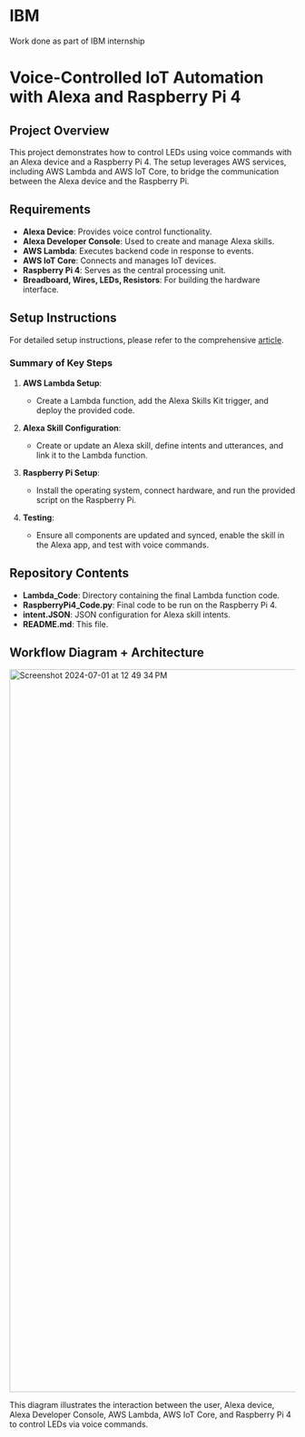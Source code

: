 # IBM
Work done as part of IBM internship

# Voice-Controlled IoT Automation with Alexa and Raspberry Pi 4

## Project Overview

This project demonstrates how to control LEDs using voice commands with an Alexa device and a Raspberry Pi 4. The setup leverages AWS services, including AWS Lambda and AWS IoT Core, to bridge the communication between the Alexa device and the Raspberry Pi.

## Requirements

- **Alexa Device**: Provides voice control functionality.
- **Alexa Developer Console**: Used to create and manage Alexa skills.
- **AWS Lambda**: Executes backend code in response to events.
- **AWS IoT Core**: Connects and manages IoT devices.
- **Raspberry Pi 4**: Serves as the central processing unit.
- **Breadboard, Wires, LEDs, Resistors**: For building the hardware interface.

## Setup Instructions

For detailed setup instructions, please refer to the comprehensive [article](link-to-article).

### Summary of Key Steps

1. **AWS Lambda Setup**:
   - Create a Lambda function, add the Alexa Skills Kit trigger, and deploy the provided code.

2. **Alexa Skill Configuration**:
   - Create or update an Alexa skill, define intents and utterances, and link it to the Lambda function.

3. **Raspberry Pi Setup**:
   - Install the operating system, connect hardware, and run the provided script on the Raspberry Pi.

4. **Testing**:
   - Ensure all components are updated and synced, enable the skill in the Alexa app, and test with voice commands.

## Repository Contents

- **Lambda_Code**: Directory containing the final Lambda function code.
- **RaspberryPi4_Code.py**: Final code to be run on the Raspberry Pi 4.
- **intent.JSON**: JSON configuration for Alexa skill intents.
- **README.md**: This file.

## Workflow Diagram + Architecture

<img width="1274" alt="Screenshot 2024-07-01 at 12 49 34 PM" src="https://github.com/Ad0420/IBM/assets/132739176/d8d3a927-12ca-47ce-b70e-87eb1b61975a">

This diagram illustrates the interaction between the user, Alexa device, Alexa Developer Console, AWS Lambda, AWS IoT Core, and Raspberry Pi 4 to control LEDs via voice commands.


